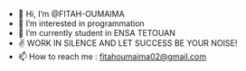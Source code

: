- 👋 Hi, I’m @FITAH-OUMAIMA
- 👀 I’m interested in programmation
- 🌱 I’m currently student in ENSA TETOUAN
- ✌  WORK IN SILENCE AND LET SUCCESS BE YOUR NOISE! 
- 📫 How to reach me : fitahoumaima02@gmail.com

<!---
FITAH-OUMAIMA/FITAH-OUMAIMA is a ✨ special ✨ repository because its `README.md` (this file) appears on your GitHub profile.
You can click the Preview link to take a look at your changes.
--->

